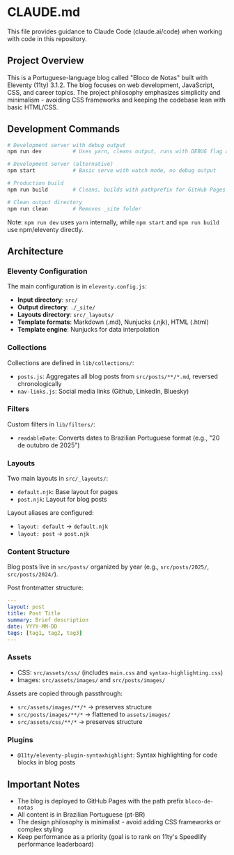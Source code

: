 # CLAUDE.md

This file provides guidance to Claude Code (claude.ai/code) when working with code in this repository.

## Project Overview

This is a Portuguese-language blog called "Bloco de Notas" built with Eleventy (11ty) 3.1.2. The blog focuses on web development, JavaScript, CSS, and career topics. The project philosophy emphasizes simplicity and minimalism - avoiding CSS frameworks and keeping the codebase lean with basic HTML/CSS.

## Development Commands

```bash
# Development server with debug output
npm run dev          # Uses yarn, cleans output, runs with DEBUG flag and watch mode

# Development server (alternative)
npm start            # Basic serve with watch mode, no debug output

# Production build
npm run build        # Cleans, builds with pathprefix for GitHub Pages deployment

# Clean output directory
npm run clean        # Removes _site folder
```

Note: `npm run dev` uses `yarn` internally, while `npm start` and `npm run build` use npm/eleventy directly.

## Architecture

### Eleventy Configuration

The main configuration is in `eleventy.config.js`:

- **Input directory**: `src/`
- **Output directory**: `./_site/`
- **Layouts directory**: `src/_layouts/`
- **Template formats**: Markdown (.md), Nunjucks (.njk), HTML (.html)
- **Template engine**: Nunjucks for data interpolation

### Collections

Collections are defined in `lib/collections/`:

- `posts.js`: Aggregates all blog posts from `src/posts/**/*.md`, reversed chronologically
- `nav-links.js`: Social media links (Github, LinkedIn, Bluesky)

### Filters

Custom filters in `lib/filters/`:

- `readableDate`: Converts dates to Brazilian Portuguese format (e.g., "20 de outubro de 2025")

### Layouts

Two main layouts in `src/_layouts/`:

- `default.njk`: Base layout for pages
- `post.njk`: Layout for blog posts

Layout aliases are configured:
- `layout: default` → `default.njk`
- `layout: post` → `post.njk`

### Content Structure

Blog posts live in `src/posts/` organized by year (e.g., `src/posts/2025/`, `src/posts/2024/`).

Post frontmatter structure:
```yaml
---
layout: post
title: Post Title
summary: Brief description
date: YYYY-MM-DD
tags: [tag1, tag2, tag3]
---
```

### Assets

- CSS: `src/assets/css/` (includes `main.css` and `syntax-highlighting.css`)
- Images: `src/assets/images/` and `src/posts/images/`

Assets are copied through passthrough:
- `src/assets/images/**/*` → preserves structure
- `src/posts/images/**/*` → flattened to `assets/images/`
- `src/assets/css/**/*` → preserves structure

### Plugins

- `@11ty/eleventy-plugin-syntaxhighlight`: Syntax highlighting for code blocks in blog posts

## Important Notes

- The blog is deployed to GitHub Pages with the path prefix `bloco-de-notas`
- All content is in Brazilian Portuguese (pt-BR)
- The design philosophy is minimalist - avoid adding CSS frameworks or complex styling
- Keep performance as a priority (goal is to rank on 11ty's Speedlify performance leaderboard)
